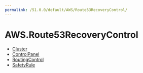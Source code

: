 ```yaml
---
permalink: /51.0.0/default/AWS/Route53RecoveryControl/
---
```


# AWS.Route53RecoveryControl



* [Cluster](Cluster.md)
* [ControlPanel](ControlPanel.md)
* [RoutingControl](RoutingControl.md)
* [SafetyRule](SafetyRule.md)